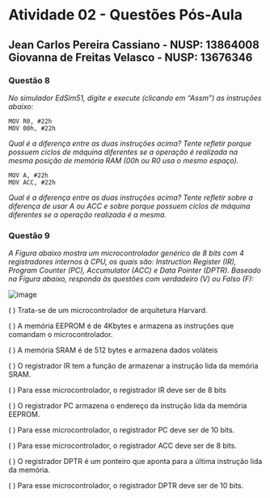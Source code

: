 # Atividade 02 - Questões Pós-Aula

## Jean Carlos Pereira Cassiano - NUSP: 13864008 <br> Giovanna de Freitas Velasco - NUSP: 13676346

### Questão 8

*No simulador EdSim51, digite e execute (clicando em “Assm”) as instruções abaixo:*

``` 
MOV R0, #22h
MOV 00h, #22h
```

*Qual é a diferença entre as duas instruções acima? Tente refletir porque possuem ciclos de máquina diferentes se a operação é realizada na mesma posição de memória RAM (00h ou R0 usa o mesmo espaço).*



``` 
MOV A, #22h
MOV ACC, #22h
```

*Qual é a diferença entre as duas instruções acima? Tente refletir sobre a diferença de usar A ou ACC e sobre porque possuem ciclos de máquina diferentes se a operação realizada é a mesma.*


### Questão 9

*A Figura abaixo mostra um microcontrolador genérico de 8 bits com 4 registradores internos à CPU, os quais são: Instruction Register (IR), Program Counter (PC), Accumulator (ACC) e Data Pointer (DPTR). Baseado na Figura abaixo, responda às questões com verdadeiro (V) ou Falso (F):*

![image](https://github.com/user-attachments/assets/643e832e-23f2-4457-9fc3-d2ce9b168872)

( ) Trata-se de um microcontrolador de arquitetura Harvard.

( ) A memória EEPROM é de 4Kbytes e armazena as instruções que comandam o
microcontrolador.

( ) A memória SRAM é de 512 bytes e armazena dados voláteis

( ) O registrador IR tem a função de armazenar a instrução lida da memória SRAM.

( ) Para esse microcontrolador, o registrador IR deve ser de 8 bits

( ) O registrador PC armazena o endereço da instrução lida da memória EEPROM.

( ) Para esse microcontrolador, o registrador PC deve ser de 10 bits.

( ) Para esse microcontrolador, o registrador ACC deve ser de 8 bits.

( ) O registrador DPTR é um ponteiro que aponta para a última instrução lida da
memória.

( ) Para esse microcontrolador, o registrador DPTR deve ser de 10 bits.



